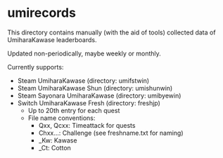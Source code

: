 # umirecords
This directory contains manually (with the aid of tools) collected data of UmiharaKawase leaderboards.

Updated non-periodically, maybe weekly or monthly.

Currently supports:
 * Steam UmiharaKawase (directory: umifstwin)
 * Steam UmiharaKawase Shun (directory: umishunwin)
 * Steam Sayonara UmiharaKawase (directory: umibyewin)
 * Switch UmiharaKawase Fresh (directory: freshjp)
    * Up to 20th entry for each quest
    * File name conventions:
       * Qxx, Qcxx: Timeattack for quests
       * Chxx...: Challenge (see freshname.txt for naming)
       * _Kw: Kawase
       * _Ct: Cotton
